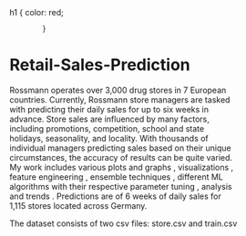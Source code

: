 <svg fill="none" viewBox="0 0 400 400" width="400" height="400" xmlns="http://www.w3.org/2000/svg">
    <foreignObject width="100%" height="100%">
        <div xmlns="http://www.w3.org/1999/xhtml">
          h1 {
                color: red;
               
            }
        	  
<h1>Retail-Sales-Prediction</h1>


<p>Rossmann operates over 3,000 drug stores in 7 European countries. Currently, Rossmann store managers are tasked with predicting their daily sales for up to six weeks in advance. Store sales are influenced by many factors, including promotions, competition, school and state holidays, seasonality, and locality. With thousands of individual managers predicting sales based on their unique circumstances, the accuracy of results can be quite varied. My work includes various plots and graphs , visualizations , feature engineering , ensemble techniques , different ML algorithms with their respective parameter tuning , analysis and trends . Predictions are of 6 weeks of daily sales for 1,115 stores located across Germany.
	
The dataset consists of two csv files: store.csv and train.csv

Data Files:

train.csv holds info about each store. store.csv holds the sales info per day for each store.

The repo contains main.py that runs the main script from step one until the end.</p>


<h3>1. Business Problem.</h3>
<p>Rossmann operates over 3,000 drug stores in 7 European countries. Currently, Rossmann store managers are tasked with predicting their daily sales for up to six weeks in advance. Store sales are influenced by many factors, including promotions, competition, school and state holidays, seasonality, and locality. With thousands of individual managers predicting sales based on their unique circumstances, the accuracy of results can be quite varied.</p>

<h3>2. Solution Strategy</h3>
<p>My strategy to solve this challenge was:</p>
<ol type= 1>
<li>Data Description: Use statistics metrics to identify data distributions.</li>

<li>Feature Engineering: Derive new attributes based on the original variables to better describe the phenomenon that will be modeled.</li>

<li>Exploratory Data Analysis: Explore the data to find insights and better understand the impact of variables on model learning.</li>

<li>Feature Selection: Selection of the most significant attributes for training the model.</li>

<li>Machine Learning Modelling: Machine Learning model training.</li>

<li>Hyperparameter Fine Tunning: hoose the best values for each of the parameters of the model selected from the previous step.</li>

<li>Result and Conclusion from Modelling and EDA</li>
</ol>

 <h3>3.Machine Learning Model Implementation and performance</h3>
<table >
	<tr >	
		<th>Regression Model</th>
		<th>Train MSE</th>
		<th>Train RMSE</th>
		<th>Train R2</th>
		<th>Train Adjusted_R2</th>
		<th>Test MSE</th>
		<th>Test RMSE</th>
		<th>Test R2</th>
		<th>Test Adjusted R2</th>
	</tr>
	<tr>								
		<td>Linear Regression</td>
		<td>1.214859e+06</td>
		<td>1102.206527</td>
		<td>0.844978</td>
		<td>0.844975</td>
		<td>1.217627e+06</td>
		<td>1103.461202</td>
		<td>0.844943</td>
		<td>0.844929</td>
	</tr>
        <tr>								
		<td>Lasso Regression</td>
		<td>1.214485e+06</td>
		<td>1102.036953</td>
		<td>0.845026</td>
		<td>0.845012</td>
		<td>1.217348e+06</td>
		<td>1103.334986</td>
		<td>0.844979</td>
		<td>0.844965</td>
	</tr>
	<tr>							
		<td>Ridge Regression</td>
		<td>1.214486e+06</td>
		<td>1102.037084</td>
		<td>0.845026</td>
		<td>0.845022</td>
		<td>1.217348e+06</td>
		<td>1103.335147</td>
		<td>0.844979</td>
		<td>0.844965</td>
	</tr>
	<tr>								
		<td>Elastic Net Regression</td>
		<td>1.214485e+06</td>
		<td>1102.036949</td>
		<td>0.845026</td>
		<td>0.845022</td>
		<td>1.217348e+06</td>
		<td>1103.334982</td>
		<td>0.844979</td>
		<td>0.844965</td>
	</tr>
	<tr>
		<td>Decsion Tree Regression</td>							
		<td>1.362364e+06</td>
		<td>1167.203328</td>
		<td>0.826156</td>
		<td>0.826152</td>
		<td>1.367349e+06</td>
		<td>1169.337164</td>
		<td>0.825877</td>
		<td>0.825861</td>
	</tr>
	<tr>							
		<td>Random Forest Regression</td>
		<td>5.596015e+04</td>
		<td>236.558981</td>
		<td>0.992859</td>
		<td>0.992859</td>
		<td>3.200686e+05</td>
		<td>565.746016</td>
		<td>0.959241</td>
		<td>0.959238</td>
	</tr>
</table>






<h3>4. Conclusion</h3>
<h4>Conclusions from EDA</h4>
<ol type = '1'>
<li>Mondays have most sales since most of the Sundays are closed.</li>
<li>Promotions seem to have a significant effect on sales but not for the number of customers.</li>
<li>Despite school holidays comprising only 19% of the total data points, the average sales during</br> school holidays surpass those during no holidays.</li>
<li>Promo1 does not have significant role on sales</li>
<li>It is advisable to spend more on promos to get higher returns.</li>
<li>Store type b has higher sales and customers per store than other store types.More Store </br>type b must be opened.</li>
<li>Assortment b is available only at store type b and it has more sales and customers than </br>any other assortment.</li> 
<li>More assortment b must be stocked to meet the demands of customers.</li>
<li>Weekly sales and customers peak at the mid-December.It may be guessed that people buy </br>drugs in advance just before the shops close for the holiday season.</li>
<li>In cases where there is less competition distance, it appears that sales values tend to be higher.</br> This might be attributed to the possibility that in areas with higher demand, multiple stores are</br> situated.</li>
<li>Sales are highest during december,this is because of christmas and in this month harshest winter</br> start in Europe so more people become sick. </li>
</ol>

<h4>Conclusions from Modelling</h4>
<ol type = '1'>
<li>The linear regression  model is least accurate as it has very high coefficient of Assortment categories </br>and Store type categories and it neglected features like customers,promotions which has positive</br> correlation with sales,so we have use hyperparameter tuning to impose penalties on coefficients.</li>
<li>Decision Tree Model  density distribution plot of sales varies highly with real data of sales.</li>
<li>Random Forest Regression has 99% accuracy for train data but 96% for test data, so this type of</br> model cant be trusted,as the difference between train
-test is very high</li>
<li>The most accurate models are Ridge,Lasso and Elastic-Net Regression,there train-test performances are</br> almost similar and coefficient's are also similar.</li>
<li>The week of year lineplot shows that Predicted Sales follows  Actual Sales,with varaition of mostly 700 </br>dollars,except for last 2 week of the year</li>
</ol>
     
        </div>
    </foreignObject>
</svg>
